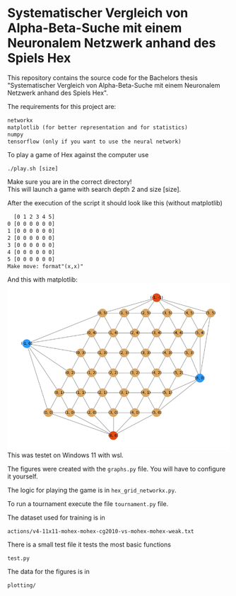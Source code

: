 # Systematischer Vergleich von Alpha-Beta-Suche mit einem Neuronalem Netzwerk anhand des Spiels Hex

This repository contains the source code for the Bachelors thesis "Systematischer Vergleich von Alpha-Beta-Suche mit einem Neuronalem Netzwerk anhand des Spiels Hex".

The requirements for this project are: 
```
networkx
matplotlib (for better representation and for statistics)
numpy
tensorflow (only if you want to use the neural network)

```

To play a game of Hex against the computer use 
```
./play.sh [size]
```
Make sure you are in the correct directory!  
This will launch a game with search depth 2 and size [size].  
 
After the execution of the script it should look like this (without matplotlib) 
```
  [0 1 2 3 4 5]
0 [0 0 0 0 0 0]
1 [0 0 0 0 0 0]
2 [0 0 0 0 0 0]
3 [0 0 0 0 0 0]
4 [0 0 0 0 0 0]
5 [0 0 0 0 0 0]
Make move: format"(x,x)"
```
And this with matplotlib:  
![graph](graph_pic.png)  
This was testet on Windows 11 with wsl.

The figures were created with the `graphs.py` file.
You will have to configure it yourself.  

The logic for playing the game is in `hex_grid_networkx.py`.

To run a tournament execute the file `tournament.py` file.

The dataset used for training is in 
 ```
actions/v4-11x11-mohex-mohex-cg2010-vs-mohex-mohex-weak.txt
```
There is a small test file it tests the most basic functions
```
test.py
```
The data for the figures is in 
```
plotting/
```
